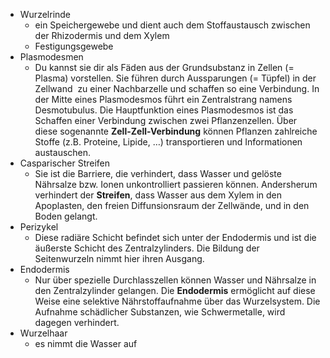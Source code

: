 - Wurzelrinde
	- ein Speichergewebe und dient auch dem Stoffaustausch zwischen der Rhizodermis und dem Xylem
	- Festigungsgewebe
- Plasmodesmen
	- Du kannst sie dir als Fäden aus der Grundsubstanz in Zellen (= Plasma) vorstellen. Sie führen durch Aussparungen (= Tüpfel) in der Zellwand  zu einer Nachbarzelle und schaffen so eine Verbindung. In der Mitte eines Plasmodesmos führt ein Zentralstrang namens Desmotubulus. Die Hauptfunktion eines Plasmodesmos ist das Schaffen einer Verbindung zwischen zwei Pflanzenzellen. Über diese sogenannte **Zell-Zell-Verbindung** können Pflanzen zahlreiche Stoffe (z.B. Proteine, Lipide, …) transportieren und Informationen austauschen.
- Casparischer Streifen
	- Sie ist die Barriere, die verhindert, dass Wasser und gelöste Nährsalze bzw. Ionen unkontrolliert passieren können. Andersherum verhindert der **Streifen**, dass Wasser aus dem Xylem in den Apoplasten, den freien Diffunsionsraum der Zellwände, und in den Boden gelangt.
- Perizykel
	- Diese radiäre Schicht befindet sich unter der Endodermis und ist die äußerste Schicht des Zentralzylinders. Die Bildung der Seitenwurzeln nimmt hier ihren Ausgang.
- Endodermis
	- Nur über spezielle Durchlasszellen können Wasser und Nährsalze in den Zentralzylinder gelangen. Die **Endodermis** ermöglicht auf diese Weise eine selektive Nährstoffaufnahme über das Wurzelsystem. Die Aufnahme schädlicher Substanzen, wie Schwermetalle, wird dagegen verhindert.
- Wurzelhaar
	- es nimmt die Wasser auf